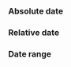 ### Absolute date
<!-- example(absolute-date-formatter) -->

### Relative date
<!-- example(relative-date-formatter) -->

### Date range
<!-- example(range-date-formatter) -->